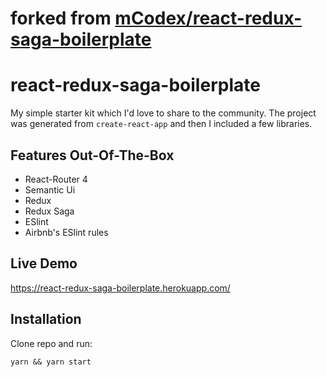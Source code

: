 # forked from [mCodex/react-redux-saga-boilerplate](https://github.com/mCodex/react-redux-saga-boilerplate)
# react-redux-saga-boilerplate

My simple starter kit which I'd love to share to the community. The project was generated from `create-react-app` and then I included a few libraries.

## Features Out-Of-The-Box

* React-Router 4
* Semantic Ui
* Redux
* Redux Saga
* ESlint
* Airbnb's ESlint rules

## Live Demo

https://react-redux-saga-boilerplate.herokuapp.com/

## Installation

Clone repo and run:

```
yarn && yarn start
```
